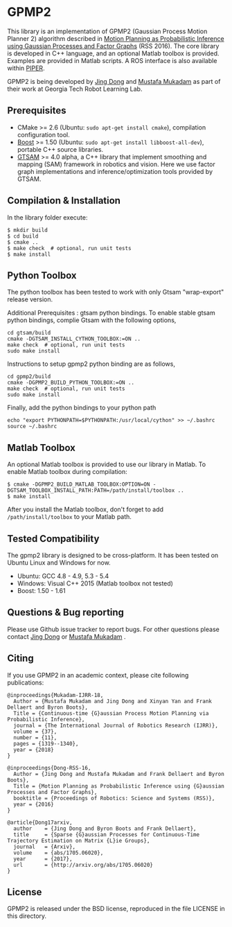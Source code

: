 GPMP2
===================================================
This library is an implementation of GPMP2 (Gaussian Process Motion Planner 2) algorithm described in [Motion Planning as Probabilistic Inference using Gaussian Processes and Factor Graphs](http://www.cc.gatech.edu/~bboots3/files/GPMP2.pdf) (RSS 2016). The core library is developed in C++ language, and an optional Matlab toolbox is provided. Examples are provided in Matlab scripts. A ROS interface is also available within [PIPER](https://github.com/gtrll/piper).

GPMP2 is being developed by [Jing Dong](mailto:thu.dongjing@gmail.com) and 
[Mustafa Mukadam](mailto:mmukadam3@gatech.edu) as part of their work at Georgia Tech Robot Learning Lab. 

Prerequisites
------

- CMake >= 2.6 (Ubuntu: `sudo apt-get install cmake`), compilation configuration tool.
- [Boost](http://www.boost.org/) >= 1.50 (Ubuntu: `sudo apt-get install libboost-all-dev`), portable C++ source libraries.
- [GTSAM](https://bitbucket.org/gtborg/gtsam) >= 4.0 alpha, a C++ library that implement smoothing and mapping (SAM) framework in robotics and vision.
Here we use factor graph implementations and inference/optimization tools provided by GTSAM.

Compilation & Installation
------

In the library folder execute:

```
$ mkdir build
$ cd build
$ cmake ..
$ make check  # optional, run unit tests
$ make install
```

Python Toolbox
-----

The python toolbox has been tested to work with only Gtsam "wrap-export" release version.

Additional Prerequisites : gtsam python bindings.
To enable stable gtsam python bindings, complie Gtsam with the following options,
```
cd gtsam/build
cmake -DGTSAM_INSTALL_CYTHON_TOOLBOX:=ON ..
make check  # optional, run unit tests
sudo make install
```

Instructions to setup gpmp2 python binding are as follows,
```
cd gpmp2/build
cmake -DGPMP2_BUILD_PYTHON_TOOLBOX:=ON ..
make check  # optional, run unit tests
sudo make install
```

Finally, add the python bindings to your python path
```
echo "export PYTHONPATH=$PYTHONPATH:/usr/local/cython" >> ~/.bashrc
source ~/.bashrc
```

Matlab Toolbox
-----

An optional Matlab toolbox is provided to use our library in Matlab. To enable Matlab toolbox during compilation:

```
$ cmake -DGPMP2_BUILD_MATLAB_TOOLBOX:OPTION=ON -DGTSAM_TOOLBOX_INSTALL_PATH:PATH=/path/install/toolbox ..
$ make install
```

After you install the Matlab toolbox, don't forget to add `/path/install/toolbox` to your Matlab path.

Tested Compatibility
-----

The gpmp2 library is designed to be cross-platform. It has been tested on Ubuntu Linux and Windows for now.

- Ubuntu: GCC 4.8 - 4.9, 5.3 - 5.4
- Windows: Visual C++ 2015 (Matlab toolbox not tested)
- Boost: 1.50 - 1.61


Questions & Bug reporting
-----

Please use Github issue tracker to report bugs. For other questions please contact [Jing Dong](mailto:thu.dongjing@gmail.com)
or [Mustafa Mukadam](mailto:mmukadam3@gatech.edu) .


Citing
-----

If you use GPMP2 in an academic context, please cite following publications:

```
@inproceedings{Mukadam-IJRR-18,
  Author = {Mustafa Mukadam and Jing Dong and Xinyan Yan and Frank Dellaert and Byron Boots},
  Title = {Continuous-time {G}aussian Process Motion Planning via Probabilistic Inference},
  journal = {The International Journal of Robotics Research (IJRR)},
  volume = {37},
  number = {11},
  pages = {1319--1340},
  year = {2018}
}

@inproceedings{Dong-RSS-16,
  Author = {Jing Dong and Mustafa Mukadam and Frank Dellaert and Byron Boots},
  Title = {Motion Planning as Probabilistic Inference using {G}aussian Processes and Factor Graphs},
  booktitle = {Proceedings of Robotics: Science and Systems (RSS)},
  year = {2016}
}

@article{Dong17arxiv,
  author    = {Jing Dong and Byron Boots and Frank Dellaert},
  title     = {Sparse {G}aussian Processes for Continuous-Time Trajectory Estimation on Matrix {L}ie Groups},
  journal   = {Arxiv},
  volume    = {abs/1705.06020},
  year      = {2017},
  url       = {http://arxiv.org/abs/1705.06020}
}
```


License
-----

GPMP2 is released under the BSD license, reproduced in the file LICENSE in this directory.
